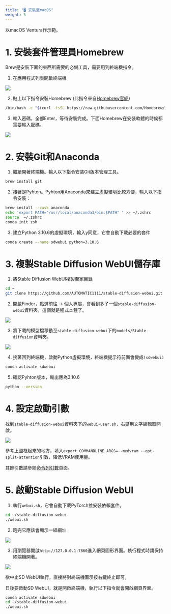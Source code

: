 ```yaml
---
title: "🖥️ 安裝至macOS"
weight: 5
---
```


以macOS Ventura作示範。


# 1. 安裝套件管理員Homebrew

Brew是安裝下面的東西所需要的必備工具，需要用到終端機指令。

1. 在應用程式列表開啟終端機

![](../../images/macos-installation-1.webp)

2. 貼上以下指令安裝Homebrew (此指令來自[Homebrew官網](https://brew.sh/index_zh-tw))
```bash
/bin/bash -c "$(curl -fsSL https://raw.githubusercontent.com/Homebrew/install/HEAD/install.sh)"
```

3. 輸入密碼，全部Enter，等待安裝完成。下面Homebrew在安裝軟體的時候都需要輸入密碼。

![](../../images/macos-installation-2.webp)


# 2. 安裝Git和Anaconda

1. 繼續開著終端機。輸入以下指令安裝Git版本管理工具。
```bash
brew install git
```


2. 接著是Pyhton。Pyhton用Anaconda來建立虛擬環境比較方便，輸入以下指令安裝：
```bash
brew install --cask anaconda
echo 'export PATH="/usr/local/anaconda3/bin:$PATH" ' >> ~/.zshrc
source  ~/.zshrc
conda init zsh
```

3.  建立Python 3.10.6的虛擬環境，輸入y同意，它會自動下載必要的套件
```bash
conda create --name sdwebui python=3.10.6
```


# 3. 複製Stable Diffusion WebUI儲存庫

1. 將Stable Diffusion WebUI複製至家目錄
```bash
cd ~
git clone https://github.com/AUTOMATIC1111/stable-diffusion-webui.git
```

2. 開啟Finder，點選前往 → 個人專屬，會看到多了一個`stable-diffusion-webui`資料夾，這個就是程式本體了。

![](../../images/macos-installation-3.webp)

3. 將下載的模型檔移動至`stable-diffusion-webui`下的`models/Stable-diffusion`資料夾。

![](../../images/macos-installation-4.webp)

4. 接著回到終端機，啟動Python虛擬環境，終端機提示符前面會變成`(sdwebui)`
```bash
conda activate sdwebui
```

5. 確認Pyhton版本，輸出應為3.10.6
```bash
python --version
```


# 4. 設定啟動引數

找到`stable-diffusion-webui`資料夾下的`webui-user.sh`，右鍵用文字編輯器開啟。

![](../../images/macos-installation-5.webp)

參考上圖框起來的地方，填入`export COMMANDLINE_ARGS=--medvram --opt-split-attention`引數，降低VRAM使用量。

其餘引數請參閱[命令列引數](../installation/command-line-arguments-and-settings/)頁面。


# 5. 啟動Stable Diffusion WebUI

1. 執行`webui.sh`，它會自動下載PyTorch並安裝依賴套件。
```bash
cd ~/stable-diffusion-webui
./webui.sh
```

2. 跑完它應該會顯示一組網址

![](../../images/macos-installation-6.webp)


3. 用瀏覽器開啟`http://127.0.0.1:7860`進入網頁圖形界面。執行程式時請保持終端機開著。

![](../../images/macos-installation-7.webp)

欲中止SD WebUI執行，直接將對終端機圖示按右鍵終止即可。

日後要啟動SD WebUI，就是開啟終端機，執行以下指令就會開啟網頁界面。
```bash
conda activate sdwebui
cd ~/stable-diffusion-webui
./webui.sh
```
